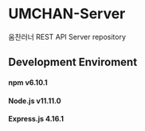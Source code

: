 # UMCHAN-Server
움찬러너 REST API Server repository

## Development Enviroment
#### npm v6.10.1
#### Node.js v11.11.0
#### Express.js 4.16.1
